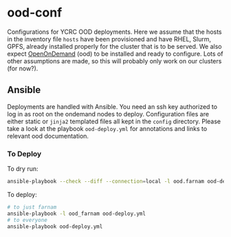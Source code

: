# ood-conf

Configurations for YCRC OOD deployments. Here we assume that the hosts in the inventory file `hosts` have been provisioned and have RHEL, Slurm, GPFS, already installed properly for the cluster that is to be served. We also expect [OpenOnDemand](http://openondemand.org) (ood) to be installed and ready to configure. Lots of other assumptions are made, so this will probably only work on our clusters (for now?).

## Ansible

Deployments are handled with Ansible. You need an ssh key authorized to log in as root on the ondemand nodes to deploy. Configuration files are either static or `jinja2` templated files all kept in the `config` directory. Please take a look at the playbook `ood-deploy.yml` for annotations and links to relevant ood documentation.

### To Deploy

To dry run:

``` bash
ansible-playbook --check --diff --connection=local -l ood.farnam ood-deploy.yml
```

To deploy:

``` bash
# to just farnam
ansible-playbook -l ood_farnam ood-deploy.yml
# to everyone
ansible-playbook ood-deploy.yml
```
